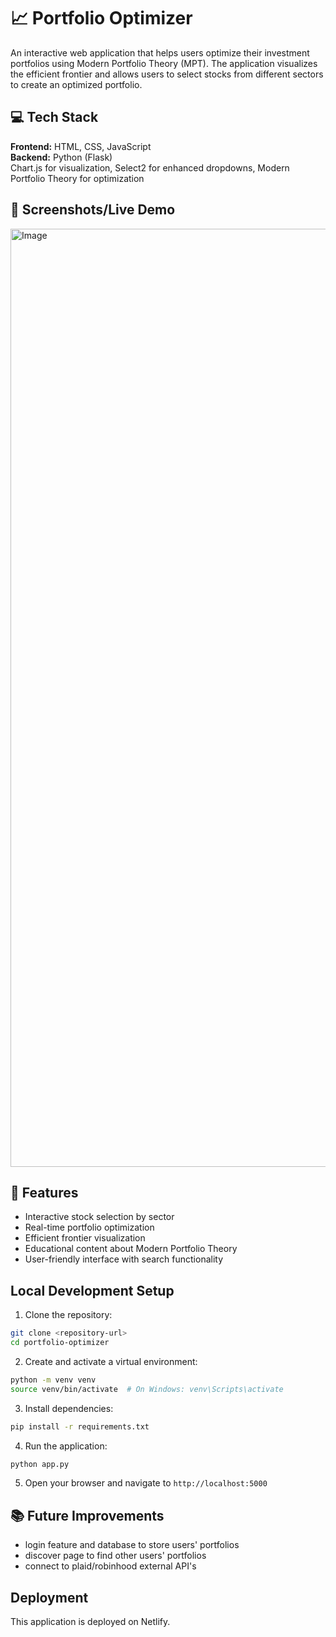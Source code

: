 # 📈 Portfolio Optimizer

An interactive web application that helps users optimize their investment portfolios using Modern Portfolio Theory (MPT). The application visualizes the efficient frontier and allows users to select stocks from different sectors to create an optimized portfolio.

## 💻 Tech Stack

**Frontend:** HTML, CSS, JavaScript
<br>
**Backend:** Python (Flask)
<br>
Chart.js for visualization,
Select2 for enhanced dropdowns,
Modern Portfolio Theory for optimization

## 📸 Screenshots/Live Demo 
<img width="1501" alt="Image" src="https://github.com/user-attachments/assets/b1b38f39-7b4b-4e96-b562-e4289beac53e" />

## 🎯 Features

- Interactive stock selection by sector
- Real-time portfolio optimization
- Efficient frontier visualization
- Educational content about Modern Portfolio Theory
- User-friendly interface with search functionality

## Local Development Setup

1. Clone the repository:
```bash
git clone <repository-url>
cd portfolio-optimizer
```

2. Create and activate a virtual environment:
```bash
python -m venv venv
source venv/bin/activate  # On Windows: venv\Scripts\activate
```

3. Install dependencies:
```bash
pip install -r requirements.txt
```

4. Run the application:
```bash
python app.py
```

5. Open your browser and navigate to `http://localhost:5000`

## 📚 Future Improvements
- login feature and database to store users' portfolios
- discover page to find other users' portfolios
- connect to plaid/robinhood external API's

## Deployment

This application is deployed on Netlify.
